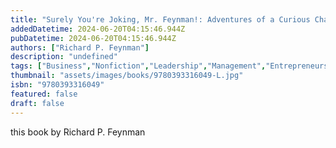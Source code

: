 ```yaml
---
title: "Surely You're Joking, Mr. Feynman!: Adventures of a Curious Character"
addedDatetime: 2024-06-20T04:15:46.944Z
pubDatetime: 2024-06-20T04:15:46.944Z
authors: ["Richard P. Feynman"]
description: "undefined"
tags: ["Business","Nonfiction","Leadership","Management","Entrepreneurship","Self Help"]
thumbnail: "assets/images/books/9780393316049-L.jpg"
isbn: "9780393316049"
featured: false
draft: false
---
```


this book by Richard P. Feynman 
